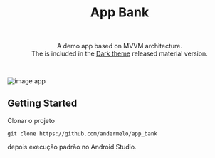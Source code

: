 <h1 align="center">App Bank</h1></br>
<p align="center">  
A demo app based on MVVM architecture.<br>
  The is included in the <a href="https://material.io/design/color/dark-theme.html">Dark theme</a> released material version.
</p>
</br>

![image app](#)

## Getting Started

Clonar o projeto

```
git clone https://github.com/andermelo/app_bank
```
depois execução padrão no Android Studio.

